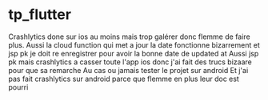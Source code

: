 # tp_flutter

Crashlytics done sur ios au moins mais trop galérer donc flemme de faire plus. 
Aussi la cloud function  qui met a jour la date fonctionne bizarrement et jsp pk je doit re enregistrer
pour avoir la bonne date de updated at
Aussi jsp pk mais crashlytics a casser toute l'app ios donc j'ai fait des trucs bizaare pour que sa remarche
Au cas ou jamais tester le projet sur android
Et j'ai pas fait crashlytics sur android parce que flemme en plus leur doc est pourri